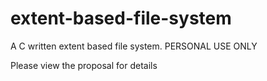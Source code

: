 # extent-based-file-system
A C written extent based file system. PERSONAL USE ONLY

Please view the proposal for details
